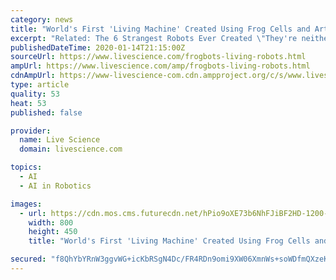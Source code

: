 ```yaml
---
category: news
title: "World's First 'Living Machine' Created Using Frog Cells and Artificial Intelligence"
excerpt: "Related: The 6 Strangest Robots Ever Created \"They're neither a traditional robot nor a known species of animal,\" study co-author Joshua Bongard, a computer scientist and robotics expert at the University of Vermont, said in a statement. \"It's a new class of artifact: a living, programmable organism.\" Algorithms shaped the evolution of the ..."
publishedDateTime: 2020-01-14T21:15:00Z
sourceUrl: https://www.livescience.com/frogbots-living-robots.html
ampUrl: https://www.livescience.com/amp/frogbots-living-robots.html
cdnAmpUrl: https://www-livescience-com.cdn.ampproject.org/c/s/www.livescience.com/amp/frogbots-living-robots.html
type: article
quality: 53
heat: 53
published: false

provider:
  name: Live Science
  domain: livescience.com

topics:
  - AI
  - AI in Robotics

images:
  - url: https://cdn.mos.cms.futurecdn.net/hPio9oXE73b6NhFJiBF2HD-1200-80.jpg
    width: 800
    height: 450
    title: "World's First 'Living Machine' Created Using Frog Cells and Artificial Intelligence"

secured: "f8QhYbYRnW3ggvWG+icKbRSgN4Dc/FR4RDn9omi9XW06XmnWs+soWDfmQXzeKuGy5SGQryXgdIZ8AG4yZ7CRBeTSVNsB/NL6ZuyaaMoAUwTpYdYG8oRaIItms+rVlZ84bDvm+cWfK18oLlCbiavlCrpkyvByiZcx9HU1P+s5w+SY5T7XORU1f0LkQZy8MggQZ7k+PhyO0Coxct5LZWeXhhldvIC5zlAa2TAwHCvjVXivppBFsGAyQmEMqx13DI3D9mFzo1jj1iHnMklDpV4yNgzx5e8baDfBQEpfh8N4ZgFBqPe4kzaPpewLIWGh1k4wEtuGzwRGndm8p0Arviaobb0bScEUVmjAlHM3RLDghDxos/mE4qBYC0v6Uqhje+n0a/KKhp/SVIecXwJVAEu7HIJJryunx3fYbdrzMjyqHVpBUeJ+rqnst3EqgvcutsTsSOkv60ZuNIR2unhP7rj+6A==;6fZXG9eR2I5EGtjUk0tcPg=="
---
```


